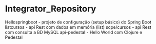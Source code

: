 # Integrator_Repository

Hellospringboot - projeto de configuração (setup básico) do Spring Boot
listcursos - api Rest com dados em memória (list) 
scpe/cursos - api Rest com consulta a BD MySQL
api-pedestal - Hello World com Clojure e Pedestal 
